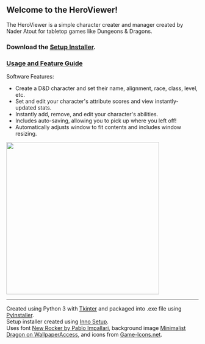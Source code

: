 ## Welcome to the HeroViewer!
The HeroViewer is a simple character creater and manager created by Nader Atout for tabletop games like Dungeons & Dragons. 

### Download the [Setup Installer]. 
### [Usage and Feature Guide]

Software Features:
- Create a D&D character and set their name, alignment, race, class, level, etc.
- Set and edit your character's attribute scores and view instantly-updated stats.
- Instantly add, remove, and edit your character's abilities.
- Includes auto-saving, allowing you to pick up where you left off!
- Automatically adjusts window to fit contents and includes window resizing.

<!-- Demo Image of Software -->
<image align="center" src="https://user-images.githubusercontent.com/39421939/134977143-aaf2422e-ee89-4341-8a18-39fcf1ff8602.png" height="400"> 

---  
Created using Python 3 with [Tkinter] and packaged into .exe file using [PyInstaller]. <br>
Setup installer created using [Inno Setup]. <br>
Uses font [New Rocker by Pablo Impallari], background image [Minimalist Dragon on WallpaperAccess], and icons from [Game-Icons.net].
  
<!-- Embedded Links -->
[Usage and Feature Guide]:                https://github.com/naberatu/HeroViewer/blob/master/howtouse.md
[Setup Installer]:                        https://github.com/naberatu/HeroViewer/releases
[Tkinter]:                                https://docs.python.org/3/library/tkinter.html
[PyInstaller]:                            https://www.pyinstaller.org/
[Inno Setup]:                             https://jrsoftware.org/isdl.php#stable
[New Rocker by Pablo Impallari]:          https://fonts.google.com/specimen/New+Rocker#standard-styles
[Minimalist Dragon on WallpaperAccess]:   https://wallpaperaccess.com/minimalist-dragon 
[Game-Icons.net]:                         https://game-icons.net/
